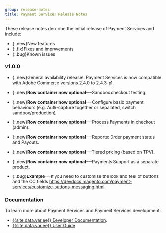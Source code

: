 ```yaml
---
group: release-notes
title: Payment Services Release Notes
---
```


These release notes describe the initial release of Payment Services and include:

*  {:.new}New features
*  {:.fix}Fixes and improvements
*  {:.bug}Known issues

### v1.0.0

*  {:.new}<!-- Issue PAY-2127 -->General availability release!. Payment Services is now compatible with Adobe Commerce versions 2.4.0 to 2.4.3-p1.

*  {:.new}<!-- Issue PAY-1986 -->**Row container now optional**---Sandbox checkout testing.

*  {:.new}<!-- Issue PAY-666 -->**Row container now optional**---Configure basic payment behaviours (e.g. Auth-capture together or separated, switch sandbox/production).

*  {:.new}<!-- Issue PAY-780 -->**Row container now optional**---Process Payments in checkout (admin).

*  {:.new}<!-- Issue PAY-1856 -->**Row container now optional**---Reports: Order payment status and Payouts.

*  {:.new}<!-- Issue PAY-311 -->**Row container now optional**---Tiered pricing (based on TPV).

*  {:.new}<!-- Issue PAY-124 -->**Row container now optional**---Payments Support as a separate product.

*  {:.bug}<!-- Issue PAY-1443 -->**Example**---If you need to customise the look and feel of buttons and the CC fields https://devdocs.magento.com/payment-services/customize-buttons-messaging.html

### Documentation

To learn more about Payment Services and Payment Services development:

*  [{{site.data.var.ee}} Developer Documentation]({{page.baseurl}}/payment-services/index.html).
*  [{{site.data.var.ee}} User Guide](https://docs.magento.com/user-guide/payment-services/index.html).
